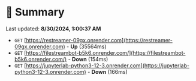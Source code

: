 # 📖 Summary
Last updated: **8/30/2024, 1:00:37 AM**

- `GET` [https://restreamer-09gx.onrender.com](https://restreamer-09gx.onrender.com) - **Up** (35564ms)
- `GET` [https://filestreambot-b5k6.onrender.com/](https://filestreambot-b5k6.onrender.com/) - **Down** (154ms)
- `GET` [https://jupyterlab-python3-12-3.onrender.com](https://jupyterlab-python3-12-3.onrender.com) - **Down** (166ms)
